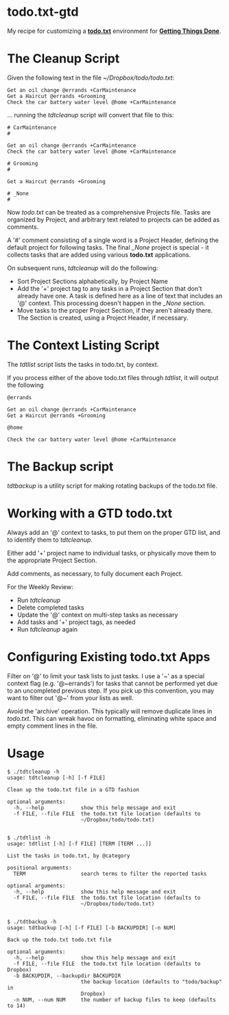 # todo.txt-gtd
My recipe for customizing a [**todo.txt**](http://todotxt.org/) environment for
[**Getting Things Done**](https://gettingthingsdone.com/).

# The Cleanup Script

Given the following text in the file _~/Dropbox/todo/todo.txt_:

    Get an oil change @errands +CarMaintenance
    Get a Haircut @errands +Grooming
    Check the car battery water level @home +CarMaintenance

... running the _tdtcleanup_ script will convert that file to this:


    # CarMaintenance
    #
    
    Get an oil change @errands +CarMaintenance
    Check the car battery water level @home +CarMaintenance
    
    # Grooming
    #
    
    Get a Haircut @errands +Grooming
    
    # _None
    #
    

Now _todo.txt_ can be treated as a comprehensive Projects file. Tasks are
organized by Project, and arbitrary text related to projects can be added
as comments.

A '#' comment consisting of a single word is a Project Header, defining the
default project for following tasks. The final *_None* project is special -
it collects tasks that are added using various **todo.txt** applications.

On subsequent runs, _tdtcleanup_ will do the following:

* Sort Project Sections alphabetically, by Project Name
* Add the '+' project tag to any tasks in a Project Section that don't already have one. A task is defined here as a line of text that includes an '@' context. This processing doesn't happen in the *_None* section.
* Move tasks to the proper Project Section, if they aren't already there. The Section is created, using a Project Header, if necessary.

# The Context Listing Script

The _tdtlist_ script lists the tasks in todo.txt, by context.

If you process either of the above todo.txt files through _tdtlist_, it will output the following

    @errands
    
    Get an oil change @errands +CarMaintenance
    Get a Haircut @errands +Grooming
    
    @home
    
    Check the car battery water level @home +CarMaintenance

# The Backup script

_tdtbackup_ is a utility script for making rotating backups of the todo.txt file.

# Working with a GTD todo.txt

Always add an '@' context to tasks, to put them on the proper GTD list, and to identify them to _tdtcleanup_.

Either add '+' project name to individual tasks, or physically move them to the appropriate Project Section.

Add comments, as necessary, to fully document each Project.

For the Weekly Review:

* Run _tdtcleanup_
* Delete completed tasks
* Update the '@' context on multi-step tasks as necessary
* Add tasks and '+' project tags, as needed
* Run _tdtcleanup_ again

# Configuring Existing todo.txt Apps

Filter on '@' to limit your task lists to just tasks. I use a '\~' as a special context flag (e.g. '@\~errands') for tasks that cannot be performed yet due to an uncompleted previous step. If you pick up this convention, you may want to filter out '@~' from your lists as well.

Avoid the 'archive' operation. This typically will remove duplicate lines in _todo.txt_. This can wreak havoc on formatting, eliminating white space and empty comment lines in the file.

# Usage

    $ ./tdtcleanup -h
    usage: tdtcleanup [-h] [-f FILE]
    
    Clean up the todo.txt file in a GTD fashion
    
    optional arguments:
      -h, --help            show this help message and exit
      -f FILE, --file FILE  the todo.txt file location (defaults to
                            ~/Dropbox/todo/todo.txt)


    $ ./tdtlist -h
    usage: tdtlist [-h] [-f FILE] [TERM [TERM ...]]
    
    List the tasks in todo.txt, by @category
    
    positional arguments:
      TERM                  search terms to filter the reported tasks
    
    optional arguments:
      -h, --help            show this help message and exit
      -f FILE, --file FILE  the todo.txt file location (defaults to
                            ~/Dropbox/todo/todo.txt)


    $ ./tdtbackup -h
    usage: tdtbackup [-h] [-f FILE] [-b BACKUPDIR] [-n NUM]
    
    Back up the todo.txt todo.txt file
    
    optional arguments:
      -h, --help            show this help message and exit
      -f FILE, --file FILE  the todo.txt file location (defaults to Dropbox)
      -b BACKUPDIR, --backupdir BACKUPDIR
                            the backup location (defaults to "todo/backup" in
                            Dropbox)
      -n NUM, --num NUM     the number of backup files to keep (defaults to 14)

